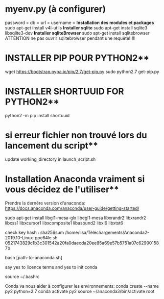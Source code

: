 # myenv.py (à configurer)
password =
db =
url =
username =
**Installation des modules et packages**
sudo apt-get install v4l-utils
**Installer sqlite**
sudo apt-get install sqlite3 libsqlite3-dev
**Installer sqliteBrowser**
sudo apt-get install sqlitebrowser
 ATTENTION ne pas ouvrir sqlitebrowser pendant une requête!!!!!

# INSTALLER PIP POUR PYTHON2**
wget https://bootstrap.pypa.io/pip/2.7/get-pip.py
sudo python2.7 get-pip.py

# INSTALLER SHORTUUID FOR PYTHON2**
python2 -m pip install shortuuid

# si erreur fichier non trouvé lors du lancement du script**
update working_directory in launch_script.sh

# Installation Anaconda vraiment si vous décidez de l'utiliser**
Prendre la dernère version d'anaconda: https://docs.anaconda.com/anaconda/user-guide/getting-started/

sudo apt-get install libgl1-mesa-glx libegl1-mesa libxrandr2 libxrandr2 libxss1 libxcursor1 libxcomposite1 libasound2 libxi6 libxtst6

check key hash : sha256sum /home/lisa/Téléchargements/Anaconda2-2019.10-Linux-ppc64le.sh 0521743829c1b3c301542a20fa0daecda20ee85a69e57b5751a07c629001587b

bash [path-to-anaconda.sh]

say yes to licence terms and yes to init conda

source ~/.bashrc

Conda va nous aider à configurer les environnements: conda create --name py2 python=2.7 conda activate py2 source ~/anaconda3/bin/activate root